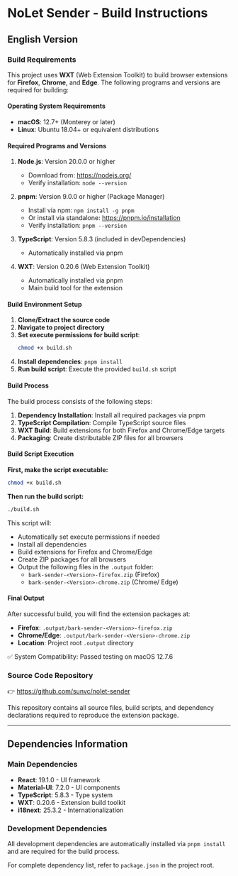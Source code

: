 # NoLet Sender - Build Instructions

## English Version

### Build Requirements

This project uses **WXT** (Web Extension Toolkit) to build browser extensions for **Firefox**, **Chrome**, and **Edge**. The following programs and versions are required for building:

#### Operating System Requirements
- **macOS**: 12.7+ (Monterey or later)
- **Linux**: Ubuntu 18.04+ or equivalent distributions

#### Required Programs and Versions

1. **Node.js**: Version 20.0.0 or higher
   - Download from: https://nodejs.org/
   - Verify installation: `node --version`

2. **pnpm**: Version 9.0.0 or higher (Package Manager)
   - Install via npm: `npm install -g pnpm`
   - Or install via standalone: https://pnpm.io/installation
   - Verify installation: `pnpm --version`

3. **TypeScript**: Version 5.8.3 (included in devDependencies)
   - Automatically installed via pnpm

4. **WXT**: Version 0.20.6 (Web Extension Toolkit)
   - Automatically installed via pnpm
   - Main build tool for the extension

#### Build Environment Setup

1. **Clone/Extract the source code**
2. **Navigate to project directory**
3. **Set execute permissions for build script**:
   ```bash
   chmod +x build.sh
   ```
4. **Install dependencies**: `pnpm install`
5. **Run build script**: Execute the provided `build.sh` script

#### Build Process

The build process consists of the following steps:

1. **Dependency Installation**: Install all required packages via pnpm
2. **TypeScript Compilation**: Compile TypeScript source files
3. **WXT Build**: Build extensions for both Firefox and Chrome/Edge targets
4. **Packaging**: Create distributable ZIP files for all browsers

#### Build Script Execution

**First, make the script executable:**
```bash
chmod +x build.sh
```

**Then run the build script:**
```bash
./build.sh
```

This script will:
- Automatically set execute permissions if needed
- Install all dependencies
- Build extensions for Firefox and Chrome/Edge
- Create ZIP packages for all browsers
- Output the following files in the `.output` folder:
  - `bark-sender-<Version>-firefox.zip` (Firefox)
  - `bark-sender-<Version>-chrome.zip` (Chrome/ Edge)

#### Final Output

After successful build, you will find the extension packages at:
- **Firefox**: `.output/bark-sender-<Version>-firefox.zip`
- **Chrome/Edge**: `.output/bark-sender-<Version>-chrome.zip`
- **Location**: Project root `.output` directory

✅ System Compatibility: Passed testing on macOS 12.7.6

### Source Code Repository

👉 https://github.com/sunvc/nolet-sender

This repository contains all source files, build scripts, and dependency declarations required to reproduce the extension package.


---

## Dependencies Information

### Main Dependencies
- **React**: 19.1.0 - UI framework
- **Material-UI**: 7.2.0 - UI components
- **TypeScript**: 5.8.3 - Type system
- **WXT**: 0.20.6 - Extension build toolkit
- **i18next**: 25.3.2 - Internationalization

### Development Dependencies
All development dependencies are automatically installed via `pnpm install` and are required for the build process.

For complete dependency list, refer to `package.json` in the project root. 